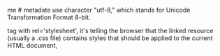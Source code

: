 <meta charset="UTF-8"> me  # metadate use character "utf-8," which stands for Unicode Transformation Format 8-bit.

<link href='styles.css' rel='stylesheet' />  
<link> tag with rel='stylesheet', it's telling the browser that the linked resource (usually a .css file) contains styles that should be applied to the current HTML document,

